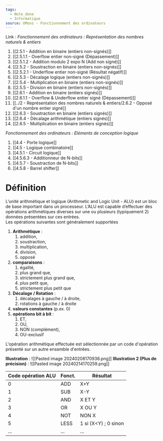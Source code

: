 ```yaml
---
tags:
  - Note_done
  - Informatique
source: UMons - Fonctionnement des ordinateurs
---
```


Link :
_Fonctionnement des ordinateurs : Représentation des nombres naturels & entiers_
1. [[2.5.1 - Addition en binaire (entiers non-signés)]]
2. [[2.5.1.1 - Overflow entier non-signé (Dépassement)]]
3. [[2.5.1.2 - Addition modulo 2 expo N (Add non signé)]]
4. [[2.5.2 - Soustraction en binaire (entiers non-signés)]]
5. [[2.5.2.1 - Underflow entier non-signé (Résultat négatif)]]
6. [[2.5.3 - Décalage logique (entiers non-signés)]]
7. [[2.5.4 - Multiplication en binaire (entiers non-signés)]]
8. [[2.5.5 - Division en binaire (entiers non-signés)]]
9. [[2.6.1 - Addition en binaire (entiers signés)]]
10. [[2.6.1.1 - Overflow & Underflow entier signé (Dépassement)]]
11. [[../2 - Représentation des nombres naturels & entiers/2.6.2 - Opposé d'un nombre entier signé]]
12. [[2.6.3 - Soustraction en binaire (entiers signés)]]
13. [[2.6.4 - Décalage arithmétique (entiers signés)]]
14. [[2.6.5 - Multiplication en binaire (entiers signés)]]

_Fonctionnement des ordinateurs : Eléments de conception logique_
1. [[4.4 - Porte logique]]
1. [[4.5 - Logique combinatoire]]
2. [[4.5.1 - Circuit logique]]
3. [[4.5.6.3 - Additionneur de N-bits]]
4. [[4.5.7 - Soustraction de N-bits]]
5. [[4.5.8 - Barrel shifter]]

# Définition
L’unité arithmétique et logique (Arithmetic and Logic Unit - ALU) est un bloc de base important dans un processeur. L’ALU est capable d’effectuer des opérations arithmétiques diverses sur une ou plusieurs (typiquement 2) données présentées sur ces entrées.
\
Les opérations suivantes sont généralement supportées 
1. **Arithmétique** : 
	1. addition, 
	2. soustraction, 
	3. multiplication, 
	4. division, 
	5. opposé 
2. **comparaisons** : 
	1. égalité, 
	2. plus grand que, 
	3. strictement plus grand que, 
	4. plus petit que, 
	5. strictement plus petit que 
3. **Décalage / Rotation** : 
	1. décalages à gauche / à droite, 
	2. rotations à gauche / à droite 
4. **valeurs constantes** (p.ex. 0) 
5. **opérations bit à bit** : 
	1. ET, 
	2. OU, 
	3. NON (complément), 
	4. OU-exclusif

L'opération arithmétique effectuée est sélectionnée par un code d'opération présenté sur un autre ensemble d'entrées.

**Illustration** : ![[Pasted image 20240208170938.png]]
**Illustration 2 (Plus de précision)** : ![[Pasted image 20240214170259.png]]

| Code opération ALU | Fonct. | Résultat |
| ---- | ---- | ---- |
| 0 | ADD | X+Y |
| 1 | SUB | X-Y |
| 2 | AND | X ET Y |
| 3 | OR | X OU Y |
| 4 | NOT | NON X |
| 5 | LESS | 1 si (X<Y) ; 0 sinon |
| ... | ... | ... |
